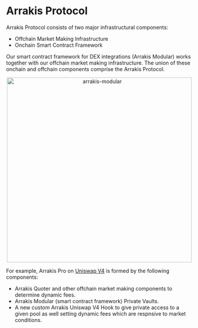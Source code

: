 # Arrakis Protocol

Arrakis Protocol consists of two major infrastructural components:

- Offchain Market Making Infrastructure
- Onchain Smart Contract Framework

Our smart contract framework for DEX integrations (Arrakis Modular) works together with our offchain market making infrastructure. The union of these onchain and offchain components comprise the Arrakis Protocol.

<p align="center">
<img src="../../../img/arrakis-infra-overview.svg" alt="arrakis-modular" width="500" class="img-svg"/>
</p>

For example, Arrakis Pro on [Uniswap V4](../modules/uniV4Module/overview.md) is formed by the following components:

- Arrakis Quoter and other offchain market making components to determine dynamic fees.
- Arrakis Modular (smart contract framework) Private Vaults.
- A new custom Arrakis Uniswap V4 Hook to give private access to a given pool as well setting dynamic fees which are respnsive to market conditions.